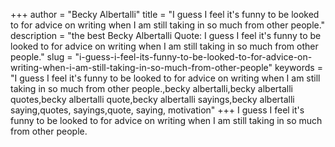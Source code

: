 +++
author = "Becky Albertalli"
title = "I guess I feel it's funny to be looked to for advice on writing when I am still taking in so much from other people."
description = "the best Becky Albertalli Quote: I guess I feel it's funny to be looked to for advice on writing when I am still taking in so much from other people."
slug = "i-guess-i-feel-its-funny-to-be-looked-to-for-advice-on-writing-when-i-am-still-taking-in-so-much-from-other-people"
keywords = "I guess I feel it's funny to be looked to for advice on writing when I am still taking in so much from other people.,becky albertalli,becky albertalli quotes,becky albertalli quote,becky albertalli sayings,becky albertalli saying,quotes, sayings,quote, saying, motivation"
+++
I guess I feel it's funny to be looked to for advice on writing when I am still taking in so much from other people.
